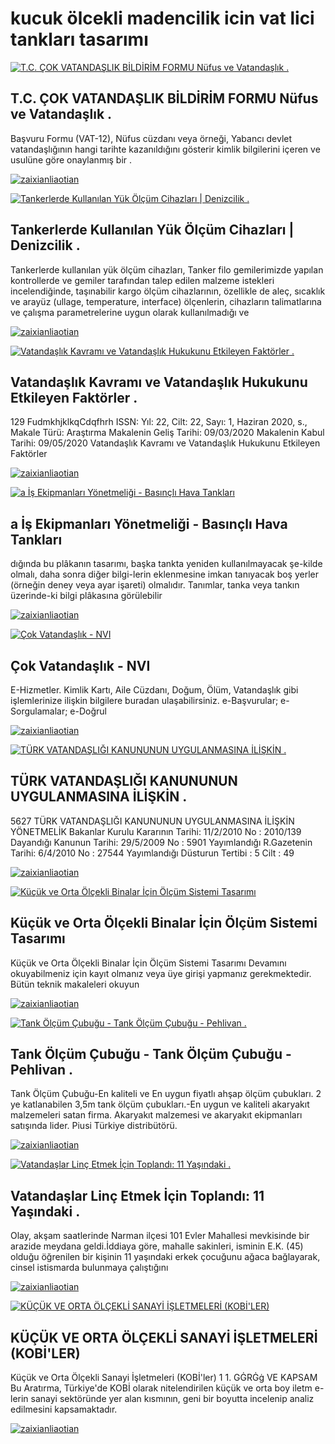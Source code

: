 # kucuk ölcekli madencilik icin vat lici tankları tasarımı
<a href="https://mnn.zoosnet.net/LR/Chatpre.aspx?id=MNN94995150&p=https://topgrinding.com/" target="_blank">![T.C. ÇOK VATANDAŞLIK BİLDİRİM FORMU Nüfus ve Vatandaşlık .](https://github.com/technlg/images/blob/main/19.jpg)</a>
## T.C. ÇOK VATANDAŞLIK BİLDİRİM FORMU Nüfus ve Vatandaşlık .
Başvuru Formu (VAT-12), Nüfus cüzdanı veya örneği, Yabancı devlet vatandaşlığının hangi tarihte kazanıldığını gösterir kimlik bilgilerini içeren ve usulüne göre onaylanmış bir .
<a href="https://mnn.zoosnet.net/LR/Chatpre.aspx?id=MNN94995150&p=https://topgrinding.com/" target="_blank"><img src="https://github.com/technlg/images/raw/main/chat11.jpg" alt="zaixianliaotian"/></a><a href="//whatsapp.shibangsoft.com/WhatsApp.php" ><img src="https://github.com/technlg/images/raw/main/chat11.png" alt=""></a>
<a href="https://mnn.zoosnet.net/LR/Chatpre.aspx?id=MNN94995150&p=https://topgrinding.com/" target="_blank">![Tankerlerde Kullanılan Yük Ölçüm Cihazları | Denizcilik .](https://github.com/technlg/images/blob/main/15.jpg)</a>
## Tankerlerde Kullanılan Yük Ölçüm Cihazları | Denizcilik .
Tankerlerde kullanılan yük ölçüm cihazları, Tanker filo gemilerimizde yapılan kontrollerde ve gemiler tarafından talep edilen malzeme istekleri incelendiğinde, taşınabilir kargo ölçüm cihazlarının, özellikle de aleç, sıcaklık ve arayüz (ullage, temperature, interface) ölçenlerin, cihazların talimatlarına ve çalışma parametrelerine uygun olarak kullanılmadığı ve 
<a href="https://mnn.zoosnet.net/LR/Chatpre.aspx?id=MNN94995150&p=https://topgrinding.com/" target="_blank"><img src="https://github.com/technlg/images/raw/main/chat11.jpg" alt="zaixianliaotian"/></a><a href="//whatsapp.shibangsoft.com/WhatsApp.php" ><img src="https://github.com/technlg/images/raw/main/chat11.png" alt=""></a>
<a href="https://mnn.zoosnet.net/LR/Chatpre.aspx?id=MNN94995150&p=https://topgrinding.com/" target="_blank">![Vatandaşlık Kavramı ve Vatandaşlık Hukukunu Etkileyen Faktörler .](https://github.com/technlg/images/blob/main/60.jpg)</a>
## Vatandaşlık Kavramı ve Vatandaşlık Hukukunu Etkileyen Faktörler .
129 FudmkhjklkqCdqfhrh ISSN: Yıl: 22, Cilt: 22, Sayı: 1, Haziran 2020, s., Makale Türü: Araştırma Makalenin Geliş Tarihi: 09/03/2020 Makalenin Kabul Tarihi: 09/05/2020 Vatandaşlık Kavramı ve Vatandaşlık Hukukunu Etkileyen Faktörler
<a href="https://mnn.zoosnet.net/LR/Chatpre.aspx?id=MNN94995150&p=https://topgrinding.com/" target="_blank"><img src="https://github.com/technlg/images/raw/main/chat11.jpg" alt="zaixianliaotian"/></a><a href="//whatsapp.shibangsoft.com/WhatsApp.php" ><img src="https://github.com/technlg/images/raw/main/chat11.png" alt=""></a>
<a href="https://mnn.zoosnet.net/LR/Chatpre.aspx?id=MNN94995150&p=https://topgrinding.com/" target="_blank">![a İş Ekipmanları Yönetmeliği - Basınçlı Hava Tankları](https://github.com/technlg/images/blob/main/45.jpg)</a>
## a İş Ekipmanları Yönetmeliği - Basınçlı Hava Tankları
dığında bu plâkanın tasarımı, başka tankta yeniden kullanılmayacak şe-kilde olmalı, daha sonra diğer bilgi-lerin eklenmesine imkan tanıyacak boş yerler (örneğin deney veya ayar işareti) olmalıdır. Tanımlar, tanka veya tankın üzerinde-ki bilgi plâkasına görülebilir
<a href="https://mnn.zoosnet.net/LR/Chatpre.aspx?id=MNN94995150&p=https://topgrinding.com/" target="_blank"><img src="https://github.com/technlg/images/raw/main/chat11.jpg" alt="zaixianliaotian"/></a><a href="//whatsapp.shibangsoft.com/WhatsApp.php" ><img src="https://github.com/technlg/images/raw/main/chat11.png" alt=""></a>
<a href="https://mnn.zoosnet.net/LR/Chatpre.aspx?id=MNN94995150&p=https://topgrinding.com/" target="_blank">![Çok Vatandaşlık - NVI](https://github.com/technlg/images/blob/main/22.jpg)</a>
## Çok Vatandaşlık - NVI
E-Hizmetler. Kimlik Kartı, Aile Cüzdanı, Doğum, Ölüm, Vatandaşlık gibi işlemlerinize ilişkin bilgilere buradan ulaşabilirsiniz. e-Başvurular; e-Sorgulamalar; e-Doğrul
<a href="https://mnn.zoosnet.net/LR/Chatpre.aspx?id=MNN94995150&p=https://topgrinding.com/" target="_blank"><img src="https://github.com/technlg/images/raw/main/chat11.jpg" alt="zaixianliaotian"/></a><a href="//whatsapp.shibangsoft.com/WhatsApp.php" ><img src="https://github.com/technlg/images/raw/main/chat11.png" alt=""></a>
<a href="https://mnn.zoosnet.net/LR/Chatpre.aspx?id=MNN94995150&p=https://topgrinding.com/" target="_blank">![TÜRK VATANDAŞLIĞI KANUNUNUN UYGULANMASINA İLİŞKİN .](https://github.com/technlg/images/blob/main/5.jpg)</a>
## TÜRK VATANDAŞLIĞI KANUNUNUN UYGULANMASINA İLİŞKİN .
5627 TÜRK VATANDAŞLIĞI KANUNUNUN UYGULANMASINA İLİŞKİN YÖNETMELİK Bakanlar Kurulu Kararının Tarihi: 11/2/2010 No : 2010/139 Dayandığı Kanunun Tarihi: 29/5/2009 No : 5901 Yayımlandığı R.Gazetenin Tarihi: 6/4/2010 No : 27544 Yayımlandığı Düsturun Tertibi : 5 Cilt : 49
<a href="https://mnn.zoosnet.net/LR/Chatpre.aspx?id=MNN94995150&p=https://topgrinding.com/" target="_blank"><img src="https://github.com/technlg/images/raw/main/chat11.jpg" alt="zaixianliaotian"/></a><a href="//whatsapp.shibangsoft.com/WhatsApp.php" ><img src="https://github.com/technlg/images/raw/main/chat11.png" alt=""></a>
<a href="https://mnn.zoosnet.net/LR/Chatpre.aspx?id=MNN94995150&p=https://topgrinding.com/" target="_blank">![Küçük ve Orta Ölçekli Binalar İçin Ölçüm Sistemi Tasarımı](https://github.com/technlg/images/blob/main/55.jpg)</a>
## Küçük ve Orta Ölçekli Binalar İçin Ölçüm Sistemi Tasarımı
Küçük ve Orta Ölçekli Binalar İçin Ölçüm Sistemi Tasarımı Devamını okuyabilmeniz için kayıt olmanız veya üye girişi yapmanız gerekmektedir. Bütün teknik makaleleri okuyun
<a href="https://mnn.zoosnet.net/LR/Chatpre.aspx?id=MNN94995150&p=https://topgrinding.com/" target="_blank"><img src="https://github.com/technlg/images/raw/main/chat11.jpg" alt="zaixianliaotian"/></a><a href="//whatsapp.shibangsoft.com/WhatsApp.php" ><img src="https://github.com/technlg/images/raw/main/chat11.png" alt=""></a>
<a href="https://mnn.zoosnet.net/LR/Chatpre.aspx?id=MNN94995150&p=https://topgrinding.com/" target="_blank">![Tank Ölçüm Çubuğu - Tank Ölçüm Çubuğu - Pehlivan .](https://github.com/technlg/images/blob/main/4.jpg)</a>
## Tank Ölçüm Çubuğu - Tank Ölçüm Çubuğu - Pehlivan .
Tank Ölçüm Çubuğu-En kaliteli ve En uygun fiyatlı ahşap ölçüm çubukları. 2 ye katlanabilen 3,5m tank ölçüm çubukları.-En uygun ve kaliteli akaryakıt malzemeleri satan firma. Akaryakıt malzemesi ve akaryakıt ekipmanları satışında lider. Piusi Türkiye distribütörü.
<a href="https://mnn.zoosnet.net/LR/Chatpre.aspx?id=MNN94995150&p=https://topgrinding.com/" target="_blank"><img src="https://github.com/technlg/images/raw/main/chat11.jpg" alt="zaixianliaotian"/></a><a href="//whatsapp.shibangsoft.com/WhatsApp.php" ><img src="https://github.com/technlg/images/raw/main/chat11.png" alt=""></a>
<a href="https://mnn.zoosnet.net/LR/Chatpre.aspx?id=MNN94995150&p=https://topgrinding.com/" target="_blank">![Vatandaşlar Linç Etmek İçin Toplandı: 11 Yaşındaki .](https://github.com/technlg/images/blob/main/27.jpg)</a>
## Vatandaşlar Linç Etmek İçin Toplandı: 11 Yaşındaki .
Olay, akşam saatlerinde Narman ilçesi 101 Evler Mahallesi mevkisinde bir arazide meydana geldi.İddiaya göre, mahalle sakinleri, isminin E.K. (45) olduğu öğrenilen bir kişinin 11 yaşındaki erkek çocuğunu ağaca bağlayarak, cinsel istismarda bulunmaya çalıştığını 
<a href="https://mnn.zoosnet.net/LR/Chatpre.aspx?id=MNN94995150&p=https://topgrinding.com/" target="_blank"><img src="https://github.com/technlg/images/raw/main/chat11.jpg" alt="zaixianliaotian"/></a><a href="//whatsapp.shibangsoft.com/WhatsApp.php" ><img src="https://github.com/technlg/images/raw/main/chat11.png" alt=""></a>
<a href="https://mnn.zoosnet.net/LR/Chatpre.aspx?id=MNN94995150&p=https://topgrinding.com/" target="_blank">![KÜÇÜK VE ORTA ÖLÇEKLİ SANAYİ İŞLETMELERİ (KOBİ'LER)](https://github.com/technlg/images/blob/main/22.jpg)</a>
## KÜÇÜK VE ORTA ÖLÇEKLİ SANAYİ İŞLETMELERİ (KOBİ'LER)
Küçük ve Orta Ölçekli Sanayi İşletmeleri (KOBİ'ler) 1 1. GĠRĠġ VE KAPSAM Bu Aratırma, Türkiye'de KOBİ olarak nitelendirilen küçük ve orta boy iletm e-lerin sanayi sektöründe yer alan kısmının, geni bir boyutta incelenip analiz edilmesini kapsamaktadır.
<a href="https://mnn.zoosnet.net/LR/Chatpre.aspx?id=MNN94995150&p=https://topgrinding.com/" target="_blank"><img src="https://github.com/technlg/images/raw/main/chat11.jpg" alt="zaixianliaotian"/></a><a href="//whatsapp.shibangsoft.com/WhatsApp.php" ><img src="https://github.com/technlg/images/raw/main/chat11.png" alt=""></a>
